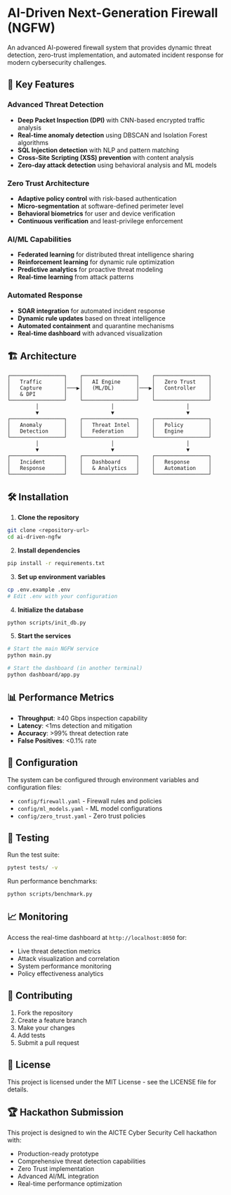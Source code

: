 # AI-Driven Next-Generation Firewall (NGFW)

An advanced AI-powered firewall system that provides dynamic threat detection, zero-trust implementation, and automated incident response for modern cybersecurity challenges.

## 🚀 Key Features

### Advanced Threat Detection
- **Deep Packet Inspection (DPI)** with CNN-based encrypted traffic analysis
- **Real-time anomaly detection** using DBSCAN and Isolation Forest algorithms
- **SQL Injection detection** with NLP and pattern matching
- **Cross-Site Scripting (XSS) prevention** with content analysis
- **Zero-day attack detection** using behavioral analysis and ML models

### Zero Trust Architecture
- **Adaptive policy control** with risk-based authentication
- **Micro-segmentation** at software-defined perimeter level
- **Behavioral biometrics** for user and device verification
- **Continuous verification** and least-privilege enforcement

### AI/ML Capabilities
- **Federated learning** for distributed threat intelligence sharing
- **Reinforcement learning** for dynamic rule optimization
- **Predictive analytics** for proactive threat modeling
- **Real-time learning** from attack patterns

### Automated Response
- **SOAR integration** for automated incident response
- **Dynamic rule updates** based on threat intelligence
- **Automated containment** and quarantine mechanisms
- **Real-time dashboard** with advanced visualization

## 🏗️ Architecture

```
┌─────────────────┐    ┌─────────────────┐    ┌─────────────────┐
│   Traffic       │    │   AI Engine     │    │   Zero Trust    │
│   Capture       │───▶│   (ML/DL)       │───▶│   Controller    │
│   & DPI         │    │                 │    │                 │
└─────────────────┘    └─────────────────┘    └─────────────────┘
         │                       │                       │
         ▼                       ▼                       ▼
┌─────────────────┐    ┌─────────────────┐    ┌─────────────────┐
│   Anomaly       │    │   Threat Intel  │    │   Policy        │
│   Detection     │    │   Federation    │    │   Engine        │
└─────────────────┘    └─────────────────┘    └─────────────────┘
         │                       │                       │
         ▼                       ▼                       ▼
┌─────────────────┐    ┌─────────────────┐    ┌─────────────────┐
│   Incident      │    │   Dashboard     │    │   Response      │
│   Response      │    │   & Analytics   │    │   Automation    │
└─────────────────┘    └─────────────────┘    └─────────────────┘
```

## 🛠️ Installation

1. **Clone the repository**
```bash
git clone <repository-url>
cd ai-driven-ngfw
```

2. **Install dependencies**
```bash
pip install -r requirements.txt
```

3. **Set up environment variables**
```bash
cp .env.example .env
# Edit .env with your configuration
```

4. **Initialize the database**
```bash
python scripts/init_db.py
```

5. **Start the services**
```bash
# Start the main NGFW service
python main.py

# Start the dashboard (in another terminal)
python dashboard/app.py
```

## 📊 Performance Metrics

- **Throughput**: ≥40 Gbps inspection capability
- **Latency**: <1ms detection and mitigation
- **Accuracy**: >99% threat detection rate
- **False Positives**: <0.1% rate

## 🔧 Configuration

The system can be configured through environment variables and configuration files:

- `config/firewall.yaml` - Firewall rules and policies
- `config/ml_models.yaml` - ML model configurations
- `config/zero_trust.yaml` - Zero trust policies

## 🧪 Testing

Run the test suite:
```bash
pytest tests/ -v
```

Run performance benchmarks:
```bash
python scripts/benchmark.py
```

## 📈 Monitoring

Access the real-time dashboard at `http://localhost:8050` for:
- Live threat detection metrics
- Attack visualization and correlation
- System performance monitoring
- Policy effectiveness analytics

## 🤝 Contributing

1. Fork the repository
2. Create a feature branch
3. Make your changes
4. Add tests
5. Submit a pull request

## 📄 License

This project is licensed under the MIT License - see the LICENSE file for details.

## 🏆 Hackathon Submission

This project is designed to win the AICTE Cyber Security Cell hackathon with:
- Production-ready prototype
- Comprehensive threat detection capabilities
- Zero Trust implementation
- Advanced AI/ML integration
- Real-time performance optimization